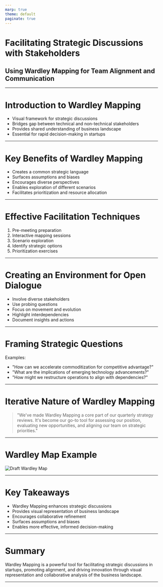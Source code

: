```yaml
---
marp: true
theme: default
paginate: true
---
```


# Facilitating Strategic Discussions with Stakeholders
## Using Wardley Mapping for Team Alignment and Communication

---

# Introduction to Wardley Mapping

- Visual framework for strategic discussions
- Bridges gap between technical and non-technical stakeholders
- Provides shared understanding of business landscape
- Essential for rapid decision-making in startups

---

# Key Benefits of Wardley Mapping

- Creates a common strategic language
- Surfaces assumptions and biases
- Encourages diverse perspectives
- Enables exploration of different scenarios
- Facilitates prioritization and resource allocation

---

# Effective Facilitation Techniques

1. Pre-meeting preparation
2. Interactive mapping sessions
3. Scenario exploration
4. Identify strategic options
5. Prioritization exercises

---

# Creating an Environment for Open Dialogue

- Involve diverse stakeholders
- Use probing questions
- Focus on movement and evolution
- Highlight interdependencies
- Document insights and actions

---

# Framing Strategic Questions

Examples:
- "How can we accelerate commoditization for competitive advantage?"
- "What are the implications of emerging technology advancements?"
- "How might we restructure operations to align with dependencies?"

---

# Iterative Nature of Wardley Mapping

> "We've made Wardley Mapping a core part of our quarterly strategy reviews. It's become our go-to tool for assessing our position, evaluating new opportunities, and aligning our team on strategic priorities."

---

# Wardley Map Example

![Draft Wardley Map](https://images.wardleymaps.ai/map_67a6d2cd-6fa4-40b0-880d-b3d15f633fb1.png)

---

# Key Takeaways

- Wardley Mapping enhances strategic discussions
- Provides visual representation of business landscape
- Encourages collaborative refinement
- Surfaces assumptions and biases
- Enables more effective, informed decision-making

---

# Summary

Wardley Mapping is a powerful tool for facilitating strategic discussions in startups, promoting alignment, and driving innovation through visual representation and collaborative analysis of the business landscape.

---